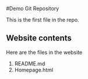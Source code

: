 #Demo Git Repository

This is the first file in the repo.

## Website contents

Here are the files in the website

1. README.md
2. Homepage.html